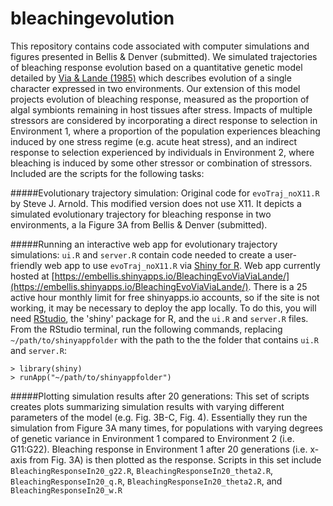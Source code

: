 # bleachingevolution

This repository contains code associated with computer simulations and figures presented in Bellis & Denver (submitted).  We simulated trajectories of bleaching response evolution based on a quantitative genetic model detailed by [Via & Lande (1985)](http://www.jstor.org/stable/2408649) which describes evolution of a single character expressed in two environments.  Our extension of this model projects evolution of bleaching response, measured as the proportion of algal symbionts remaining in host tissues after stress.  Impacts of multiple stressors are considered by incorporating a direct response to selection in Environment 1, where a proportion of the population experiences bleaching induced by one stress regime (e.g. acute heat stress), and an indirect response to selection experienced by individuals in Environment 2, where bleaching is induced by some other stressor or combination of stressors.  Included are the scripts for the following tasks:

#####Evolutionary trajectory simulation:
Original code for `evoTraj_noX11.R` by Steve J. Arnold.  This modified version does not use X11.  It depicts a simulated evolutionary trajectory for bleaching response in two environments, a la Figure 3A from Bellis & Denver (submitted).

#####Running an interactive web app for evolutionary trajectory simulations:
`ui.R` and `server.R` contain code needed to create a user-friendly web app to use `evoTraj_noX11.R` via [Shiny for R](http://shiny.rstudio.com).  Web app currently hosted at [https://embellis.shinyapps.io/BleachingEvoViaViaLande/](https://embellis.shinyapps.io/BleachingEvoViaViaLande/).  There is a 25 active hour monthly limit for free shinyapps.io accounts, so if the site is not working, it may be necessary to deploy the app locally.  To do this, you will need [RStudio](https://www.rstudio.com), the 'shiny' package for R, and the `ui.R` and `server.R` files. From the RStudio terminal, run the following commands, replacing `~/path/to/shinyappfolder` with the path to the the folder that contains `ui.R` and `server.R`:
```
> library(shiny)
> runApp("~/path/to/shinyappfolder")
```

#####Plotting simulation results after 20 generations:
This set of scripts creates plots summarizing simulation results with varying different parameters of the model (e.g. Fig. 3B-C, Fig. 4).  Essentially they run the simulation from Figure 3A many times, for populations with varying degrees of genetic variance in Environment 1 compared to Environment 2 (i.e. G11:G22).  Bleaching response in Environment 1 after 20 generations (i.e. x-axis from Fig. 3A) is then plotted as the response.  Scripts in this set include `BleachingResponseIn20_g22.R`, `BleachingResponseIn20_theta2.R`, `BleachingResponseIn20_q.R`, `BleachingResponseIn20_theta2.R`, and `BleachingResponseIn20_w.R`

